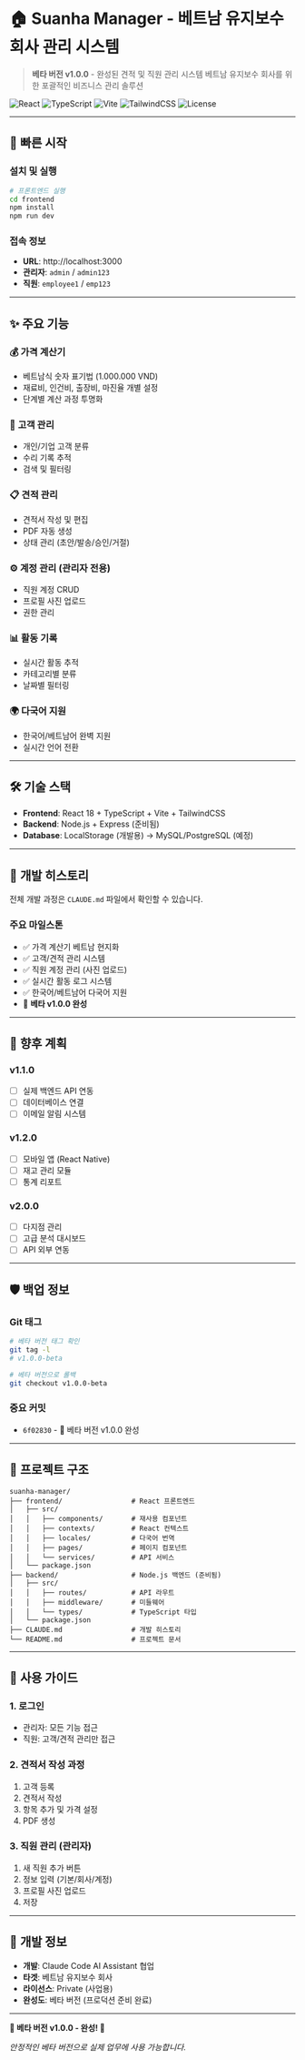 # 🏠 Suanha Manager - 베트남 유지보수 회사 관리 시스템

> **베타 버전 v1.0.0** - 완성된 견적 및 직원 관리 시스템
> 베트남 유지보수 회사를 위한 포괄적인 비즈니스 관리 솔루션

![React](https://img.shields.io/badge/React-18.2.0-blue.svg)
![TypeScript](https://img.shields.io/badge/TypeScript-5.2.2-blue.svg)
![Vite](https://img.shields.io/badge/Vite-5.3.4-646CFF.svg)
![TailwindCSS](https://img.shields.io/badge/TailwindCSS-3.4.0-38B2AC.svg)
![License](https://img.shields.io/badge/License-Private-red.svg)

---

## 🚀 빠른 시작

### **설치 및 실행**
```bash
# 프론트엔드 실행
cd frontend
npm install
npm run dev
```

### **접속 정보**
- **URL**: http://localhost:3000
- **관리자**: `admin` / `admin123`
- **직원**: `employee1` / `emp123`

---

## ✨ 주요 기능

### 💰 **가격 계산기**
- 베트남식 숫자 표기법 (1.000.000 VND)
- 재료비, 인건비, 출장비, 마진율 개별 설정
- 단계별 계산 과정 투명화

### 👥 **고객 관리**
- 개인/기업 고객 분류
- 수리 기록 추적
- 검색 및 필터링

### 📋 **견적 관리**
- 견적서 작성 및 편집
- PDF 자동 생성
- 상태 관리 (초안/발송/승인/거절)

### ⚙️ **계정 관리** (관리자 전용)
- 직원 계정 CRUD
- 프로필 사진 업로드
- 권한 관리

### 📊 **활동 기록**
- 실시간 활동 추적
- 카테고리별 분류
- 날짜별 필터링

### 🌍 **다국어 지원**
- 한국어/베트남어 완벽 지원
- 실시간 언어 전환

---

## 🛠 기술 스택

- **Frontend**: React 18 + TypeScript + Vite + TailwindCSS
- **Backend**: Node.js + Express (준비됨)
- **Database**: LocalStorage (개발용) → MySQL/PostgreSQL (예정)

---

## 📖 개발 히스토리

전체 개발 과정은 `CLAUDE.md` 파일에서 확인할 수 있습니다.

### **주요 마일스톤**
- ✅ 가격 계산기 베트남 현지화
- ✅ 고객/견적 관리 시스템
- ✅ 직원 계정 관리 (사진 업로드)
- ✅ 실시간 활동 로그 시스템
- ✅ 한국어/베트남어 다국어 지원
- 🎉 **베타 v1.0.0 완성**

---

## 🔮 향후 계획

### **v1.1.0**
- [ ] 실제 백엔드 API 연동
- [ ] 데이터베이스 연결
- [ ] 이메일 알림 시스템

### **v1.2.0**
- [ ] 모바일 앱 (React Native)
- [ ] 재고 관리 모듈
- [ ] 통계 리포트

### **v2.0.0**
- [ ] 다지점 관리
- [ ] 고급 분석 대시보드
- [ ] API 외부 연동

---

## 🛡️ 백업 정보

### **Git 태그**
```bash
# 베타 버전 태그 확인
git tag -l
# v1.0.0-beta

# 베타 버전으로 롤백
git checkout v1.0.0-beta
```

### **중요 커밋**
- `6f02830` - 🎉 베타 버전 v1.0.0 완성

---

## 📁 프로젝트 구조

```
suanha-manager/
├── frontend/                 # React 프론트엔드
│   ├── src/
│   │   ├── components/       # 재사용 컴포넌트
│   │   ├── contexts/         # React 컨텍스트
│   │   ├── locales/          # 다국어 번역
│   │   ├── pages/            # 페이지 컴포넌트
│   │   └── services/         # API 서비스
│   └── package.json
├── backend/                  # Node.js 백엔드 (준비됨)
│   ├── src/
│   │   ├── routes/           # API 라우트
│   │   ├── middleware/       # 미들웨어
│   │   └── types/            # TypeScript 타입
│   └── package.json
├── CLAUDE.md                 # 개발 히스토리
└── README.md                 # 프로젝트 문서
```

---

## 🎯 사용 가이드

### **1. 로그인**
- 관리자: 모든 기능 접근
- 직원: 고객/견적 관리만 접근

### **2. 견적서 작성 과정**
1. 고객 등록
2. 견적서 작성
3. 항목 추가 및 가격 설정
4. PDF 생성

### **3. 직원 관리** (관리자)
1. 새 직원 추가 버튼
2. 정보 입력 (기본/회사/계정)
3. 프로필 사진 업로드
4. 저장

---

## 🙏 개발 정보

- **개발**: Claude Code AI Assistant 협업
- **타겟**: 베트남 유지보수 회사
- **라이선스**: Private (사업용)
- **완성도**: 베타 버전 (프로덕션 준비 완료)

---

**🎉 베타 버전 v1.0.0 - 완성! 🎉**

*안정적인 베타 버전으로 실제 업무에 사용 가능합니다.*
